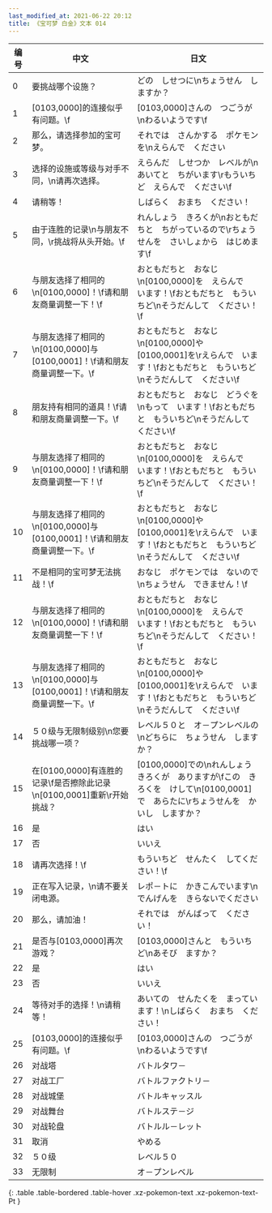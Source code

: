 ```yaml
---
last_modified_at: 2021-06-22 20:12
title: 《宝可梦 白金》文本 014
---
```

| 编号 | 中文 | 日文 |
| ---- | ---- | ---- |
| 0 | 要挑战哪个设施？ | どの　しせつに\nちょうせん　しますか？ |
| 1 | [0103,0000]的连接似乎有问题。\f | [0103,0000]さんの　つごうが\nわるいようです\f |
| 2 | 那么，请选择参加的宝可梦。 | それでは　さんかする　ポケモンを\nえらんで　ください |
| 3 | 选择的设施或等级与对手不同，\n请再次选择。 | えらんだ　しせつか　レベルが\nあいてと　ちがいます\rもういちど　えらんで　ください\f　 |
| 4 | 请稍等！ | しばらく　おまち　ください！ |
| 5 | 由于连胜的记录\n与朋友不同，\r挑战将从头开始。\f | れんしょう　きろくが\nおともだちと　ちがっているので\rちょうせんを　さいしょから　はじめます\f |
| 6 | 与朋友选择了相同的\n[0100,0000]！\f请和朋友商量调整一下！\f | おともだちと　おなじ\n[0100,0000]を　えらんで　います！\fおともだちと　もういちど\nそうだんして　ください！\f |
| 7 | 与朋友选择了相同的\n[0100,0000]与[0100,0001]！\f请和朋友商量调整一下。\f | おともだちと　おなじ\n[0100,0000]や　[0100,0001]を\rえらんで　います！\fおともだちと　もういちど\nそうだんして　ください\f |
| 8 | 朋友持有相同的道具！\f请和朋友商量调整一下。\f | おともだちと　おなじ　どうぐを\nもって　います！\fおともだちと　もういちど\nそうだんして　ください\f |
| 9 | 与朋友选择了相同的\n[0100,0000]！\f请和朋友商量调整一下！\f | おともだちと　おなじ\n[0100,0000]を　えらんで　います！\fおともだちと　もういちど\nそうだんして　ください！\f |
| 10 | 与朋友选择了相同的\n[0100,0000]与[0100,0001]！\f请和朋友商量调整一下。\f | おともだちと　おなじ\n[0100,0000]や　[0100,0001]を\rえらんで　います！\fおともだちと　もういちど\nそうだんして　ください\f |
| 11 | 不是相同的宝可梦无法挑战！\f | おなじ　ポケモンでは　ないので\nちょうせん　できません！\f |
| 12 | 与朋友选择了相同的\n[0100,0000]！\f请和朋友商量调整一下！\f | おともだちと　おなじ\n[0100,0000]を　えらんで　います！\fおともだちと　もういちど\nそうだんして　ください！\f |
| 13 | 与朋友选择了相同的\n[0100,0000]与[0100,0001]！\f请和朋友商量调整一下。\f | おともだちと　おなじ\n[0100,0000]や　[0100,0001]を\rえらんで　います！\fおともだちと　もういちど\nそうだんして　ください\f |
| 14 | ５０级与无限制级别\n您要挑战哪一项？ | レベル５０と　オ－プンレベルの\nどちらに　ちょうせん　しますか？ |
| 15 | 在[0100,0000]有连胜的记录\f是否擦除此记录\n[0100,0001]重新\r开始挑战？ | [0100,0000]での\nれんしょう　きろくが　ありますが\fこの　きろくを　けして\n[0100,0001]で　あらたに\rちょうせんを　かいし　しますか？ |
| 16 | 是 | はい |
| 17 | 否 | いいえ |
| 18 | 请再次选择！\f | もういちど　せんたく　してください！\f |
| 19 | 正在写入记录，\n请不要关闭电源。 | レポ－トに　かきこんでいます\nでんげんを　きらないでください |
| 20 | 那么，请加油！ | それでは　がんばって　ください！ |
| 21 | 是否与[0103,0000]再次游戏？ | [0103,0000]さんと　もういちど\nあそび　ますか？ |
| 22 | 是 | はい |
| 23 | 否 | いいえ |
| 24 | 等待对手的选择！\n请稍等！ | あいての　せんたくを　まっています！\nしばらく　おまち　ください！ |
| 25 | [0103,0000]的连接似乎有问题。\f | [0103,0000]さんの　つごうが\nわるいようです\f |
| 26 | 对战塔 | バトルタワ－ |
| 27 | 对战工厂 | バトルファクトリ－ |
| 28 | 对战城堡 | バトルキャッスル |
| 29 | 对战舞台 | バトルステ－ジ |
| 30 | 对战轮盘 | バトルル－レット |
| 31 | 取消 | やめる |
| 32 | ５０级 | レベル５０ |
| 33 | 无限制 | オ－プンレベル |
{: .table .table-bordered .table-hover .xz-pokemon-text .xz-pokemon-text-Pt }